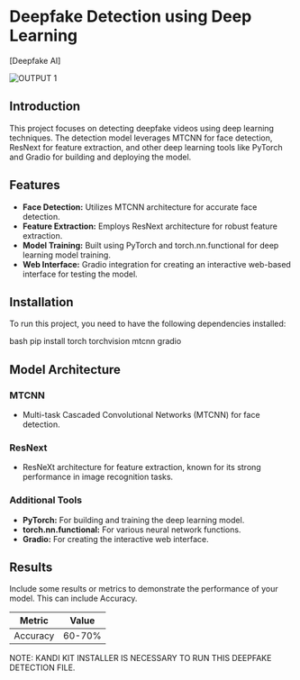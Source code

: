 # Deepfake Detection using Deep Learning

[Deepfake AI]



![OUTPUT 1](https://github.com/Thakursachindev/DEEPFAKE-DETECTION/assets/100256778/147a7847-9cf6-4572-8aae-9ea6f426f8a5)

## Introduction
This project focuses on detecting deepfake videos using deep learning techniques. The detection model leverages MTCNN for face detection, ResNext for feature extraction, and other deep learning tools like PyTorch and Gradio for building and deploying the model.


## Features
- **Face Detection:** Utilizes MTCNN architecture for accurate face detection.
- **Feature Extraction:** Employs ResNext architecture for robust feature extraction.
- **Model Training:** Built using PyTorch and torch.nn.functional for deep learning model training.
- **Web Interface:** Gradio integration for creating an interactive web-based interface for testing the model.

## Installation
To run this project, you need to have the following dependencies installed:

bash
pip install torch torchvision mtcnn gradio

## Model Architecture
### MTCNN
- Multi-task Cascaded Convolutional Networks (MTCNN) for face detection.
  
### ResNext
- ResNeXt architecture for feature extraction, known for its strong performance in image recognition tasks.

### Additional Tools
- **PyTorch:** For building and training the deep learning model.
- **torch.nn.functional:** For various neural network functions.
- **Gradio:** For creating the interactive web interface.

## Results
Include some results or metrics to demonstrate the performance of your model. This can include Accuracy.

| Metric        | Value   |
|---------------|---------|
| Accuracy      | 60-70%  |




NOTE: KANDI KIT INSTALLER IS NECESSARY TO RUN THIS DEEPFAKE DETECTION FILE.
